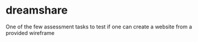 # dreamshare
One of the few assessment tasks to test if one can create a website from a provided wireframe
